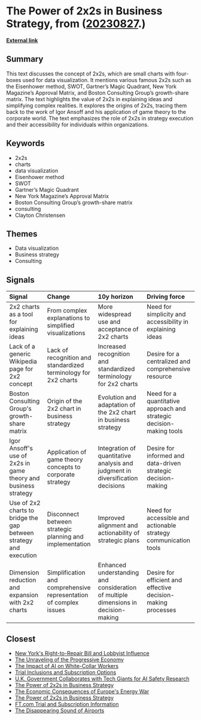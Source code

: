# __The Power of 2x2s in Business Strategy__, from ([20230827](https://kghosh.substack.com/p/20230827).)

__[External link](https://whyisthisinteresting.substack.com/p/the-2x2-edition?utm_source=substack&utm_medium=email)__



## Summary

This text discusses the concept of 2x2s, which are small charts with four-boxes used for data visualization. It mentions various famous 2x2s such as the Eisenhower method, SWOT, Gartner’s Magic Quadrant, New York Magazine’s Approval Matrix, and Boston Consulting Group’s growth-share matrix. The text highlights the value of 2x2s in explaining ideas and simplifying complex realities. It explores the origins of 2x2s, tracing them back to the work of Igor Ansoff and his application of game theory to the corporate world. The text emphasizes the role of 2x2s in strategy execution and their accessibility for individuals within organizations.

## Keywords

* 2x2s
* charts
* data visualization
* Eisenhower method
* SWOT
* Gartner’s Magic Quadrant
* New York Magazine’s Approval Matrix
* Boston Consulting Group’s growth-share matrix
* consulting
* Clayton Christensen

## Themes

* Data visualization
* Business strategy
* Consulting

## Signals

| Signal                                                             | Change                                                            | 10y horizon                                                                        | Driving force                                                        |
|:-------------------------------------------------------------------|:------------------------------------------------------------------|:-----------------------------------------------------------------------------------|:---------------------------------------------------------------------|
| 2x2 charts as a tool for explaining ideas                          | From complex explanations to simplified visualizations            | More widespread use and acceptance of 2x2 charts                                   | Need for simplicity and accessibility in explaining ideas            |
| Lack of a generic Wikipedia page for 2x2 concept                   | Lack of recognition and standardized terminology for 2x2 charts   | Increased recognition and standardized terminology for 2x2 charts                  | Desire for a centralized and comprehensive resource                  |
| Boston Consulting Group's growth-share matrix                      | Origin of the 2x2 chart in business strategy                      | Evolution and adaptation of the 2x2 chart in business strategy                     | Need for a quantitative approach and strategic decision-making tools |
| Igor Ansoff's use of 2x2s in game theory and business strategy     | Application of game theory concepts to corporate strategy         | Integration of quantitative analysis and judgment in diversification decisions     | Desire for informed and data-driven strategic decision-making        |
| Use of 2x2 charts to bridge the gap between strategy and execution | Disconnect between strategic planning and implementation          | Improved alignment and actionability of strategic plans                            | Need for accessible and actionable strategy communication tools      |
| Dimension reduction and expansion with 2x2 charts                  | Simplification and comprehensive representation of complex issues | Enhanced understanding and consideration of multiple dimensions in decision-making | Desire for efficient and effective decision-making processes         |

## Closest

* [New York's Right-to-Repair Bill and Lobbyist Influence](c43f57be38bbfef16e25047b07cd9d5d)
* [The Unraveling of the Progressive Economy](f4ea5244ccafd654e5955673b0ee3976)
* [The Impact of AI on White-Collar Workers](ce379c62e35a93a1d93fce2061cabb74)
* [Trial Inclusions and Subscription Options](42029469086ed8b0defa5120ec35459e)
* [U.K. Government Collaborates with Tech Giants for AI Safety Research](7d282ab00a127ad93da225107b263810)
* [The Power of 2x2s in Business Strategy](2ae41a6753586e960d571ef66275c3a6)
* [The Economic Consequences of Europe's Energy War](eab98729272b0f85f67258553c6590c7)
* [The Power of 2x2s in Business Strategy](2ae41a6753586e960d571ef66275c3a6)
* [FT.com Trial and Subscription Information](34e1369572f1241d4a54e63cee2a4565)
* [The Disappearing Sound of Airports](43b34610cef64430328e6a5f05bbf51c)